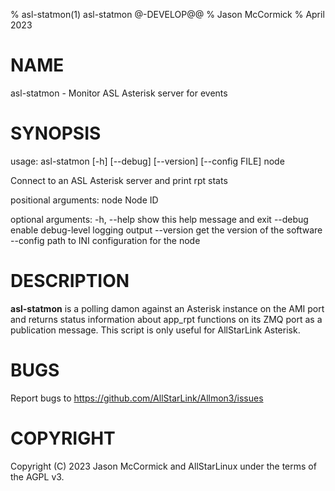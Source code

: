 % asl-statmon(1) asl-statmon @-DEVELOP@@
% Jason McCormick
% April 2023

# NAME
asl-statmon - Monitor ASL Asterisk server for events

# SYNOPSIS
usage: asl-statmon [-h] [--debug] [--version] [--config FILE] node 

Connect to an ASL Asterisk server and print rpt stats

positional arguments:
  node        Node ID

optional arguments:
  -h, --help  show this help message and exit
  --debug     enable debug-level logging output
  --version   get the version of the software
  --config    path to INI configuration for the node


# DESCRIPTION
**asl-statmon** is a polling damon against an Asterisk 
instance on the AMI port and returns status information
about app_rpt functions on its ZMQ port as a publication
message. This script is only useful for AllStarLink Asterisk.

# BUGS
Report bugs to https://github.com/AllStarLink/Allmon3/issues

# COPYRIGHT
Copyright (C) 2023 Jason McCormick and AllStarLinux
under the terms of the AGPL v3.
